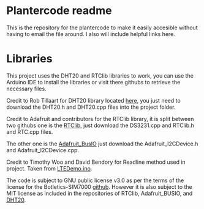 # Plantercode readme
This is the repository for the plantercode to make it easily accesible without having to email the file around. I also will include helpful links here.

# Libraries
This project uses the DHT20 and RTClib libraries to work, you can use the Arduino IDE to install the libraries or visit there githubs to retrieve the necessary files.

Credit to Rob Tillaart for DHT20 library located [here](https://github.com/RobTillaart/DHT20), you just need to download the DHT20.h and DHT20.cpp files into the project folder.

Credit to Adafruit and contributors for the RTClib library, it is split between two githubs one is the [RTClib](https://github.com/adafruit/RTClib/tree/master/src), just download the DS3231.cpp and RTClib.h and RTC.cpp files. 

The other one is the [Adafruit_BusIO](https://github.com/adafruit/Adafruit_BusIO) just download the Adafruit_I2CDevice.h and Adafruit_I2CDevice.cpp.

Credit to Timothy Woo and David Bendory for Readline method used in project. Taken from [LTEDemo.ino](https://github.com/botletics/Botletics-SIM7000/blob/main/examples/LTE_Demo/LTE_Demo.ino).

The code is subject to GNU public license v3.0 as per the terms of the license for the Botletics-SIM7000 [github](https://github.com/botletics/Botletics-SIM7000/blob/main/LICENSE). However it is also subject to the MIT license as included in the repositories of RTClib, Adafruit_BUSIO, and [DHT20](https://github.com/RobTillaart/DHT20/blob/master/LICENSE).
